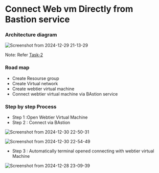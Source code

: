 
# Connect Web vm Directly from Bastion service

### Architecture diagram

![Screenshot from 2024-12-29 21-13-29](https://github.com/user-attachments/assets/02fbf9ea-4a04-4353-9242-bc0765e070c9)





Note: Refer [Task-2](https://github.com/Ranjitha75388/projects/blob/main/Azure/Task-2%20(Connect%20Vm's%20with%20Bastion).md)

### Road map
- Create Resourse group
- Create Virtual network
- Create webtier  virtual machine
- Connect webtier virtual machine via BAstion service

### Step by step Process

- Step 1 :Open Webtier Virtual Machine
- Step 2 : Connect via BAstion

 ![Screenshot from 2024-12-30 22-50-31](https://github.com/user-attachments/assets/805c78a7-bfb8-4809-ba06-f46ea6ff3f2d)

  ![Screenshot from 2024-12-30 22-54-49](https://github.com/user-attachments/assets/ff8f8233-befd-4864-9abf-90fdffad3f32)
  
- Step 3 : Automatically terminal opened connecting with webtier virtual Machine

![Screenshot from 2024-12-28 23-09-39](https://github.com/user-attachments/assets/bff3a133-e81f-465a-8633-bcb199712bb0)

